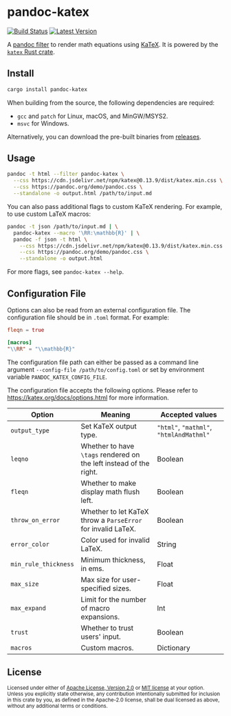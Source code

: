 # pandoc-katex

[![Build Status](https://github.com/xu-cheng/pandoc-katex/workflows/build/badge.svg)](https://github.com/xu-cheng/pandoc-katex/actions)
[![Latest Version](https://img.shields.io/crates/v/pandoc-katex.svg)](https://crates.io/crates/pandoc-katex)

A [pandoc filter](https://pandoc.org/filters.html) to render math equations using [KaTeX](https://katex.org).
It is powered by the [`katex` Rust crate](https://github.com/xu-cheng/katex-rs).

## Install

```bash
cargo install pandoc-katex
```

When building from the source, the following dependencies are required:
* `gcc` and `patch` for Linux, macOS, and MinGW/MSYS2.
* `msvc` for Windows.

Alternatively, you can download the pre-built binaries from [releases](https://github.com/xu-cheng/pandoc-katex/releases).

## Usage

```bash
pandoc -t html --filter pandoc-katex \
  --css https://cdn.jsdelivr.net/npm/katex@0.13.9/dist/katex.min.css \
  --css https://pandoc.org/demo/pandoc.css \
  --standalone -o output.html /path/to/input.md
```

You can also pass additional flags to custom KaTeX rendering. For example, to use custom LaTeX macros:

```bash
pandoc -t json /path/to/input.md | \
  pandoc-katex --macro '\RR:\mathbb{R}' | \
  pandoc -f json -t html \
    --css https://cdn.jsdelivr.net/npm/katex@0.13.9/dist/katex.min.css \
    --css https://pandoc.org/demo/pandoc.css \
    --standalone -o output.html
```

For more flags, see `pandoc-katex --help`.

## Configuration File

Options can also be read from an external configuration file. The configuration file should be in `.toml` format. For example:

```toml
fleqn = true

[macros]
"\\RR" = "\\mathbb{R}"
```

The configuration file path can either be passed as a command line argument `--config-file /path/to/config.toml` or set by environment variable `PANDOC_KATEX_CONFIG_FILE`.

The configuration file accepts the following options. Please refer to <https://katex.org/docs/options.html> for more information.

| Option | Meaning | Accepted values |
|--------|---------|-----------------|
| `output_type` | Set KaTeX output type. | `"html"`, `"mathml"`, `"htmlAndMathml"` |
| `leqno` | Whether to have `\tags` rendered on the left instead of the right. | Boolean |
| `fleqn` | Whether to make display math flush left. | Boolean |
| `throw_on_error` | Whether to let KaTeX throw a `ParseError` for invalid LaTeX. | Boolean |
| `error_color` | Color used for invalid LaTeX. | String |
| `min_rule_thickness` | Minimum thickness, in ems. | Float |
| `max_size` | Max size for user-specified sizes. | Float |
| `max_expand` | Limit for the number of macro expansions. | Int |
| `trust` | Whether to trust users' input. | Boolean |
| `macros` | Custom macros. | Dictionary |

## License

<sup>
Licensed under either of <a href="LICENSE-APACHE">Apache License, Version 2.0</a> or <a href="LICENSE-MIT">MIT license</a> at your option.
</sup>
<br>
<sub>
Unless you explicitly state otherwise, any contribution intentionally submitted for inclusion in this crate by you, as defined in the Apache-2.0 license, shall be dual licensed as above, without any additional terms or conditions.
</sub>
